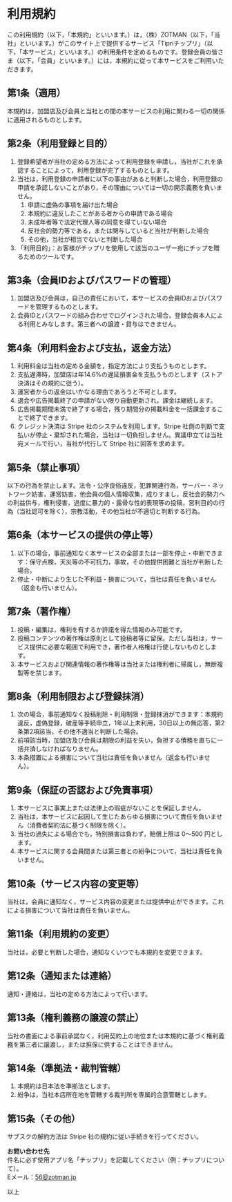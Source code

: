 # 利用規約

この利用規約（以下，「本規約」といいます。）は，（株）ZOTMAN（以下，「当社」といいます。）がこのサイト上で提供するサービス「Tipriチップリ」（以下，「本サービス」といいます。）の利用条件を定めるものです。登録会員の皆さま（以下，「会員」といいます。）には，本規約に従って本サービスをご利用いただきます。


## 第1条（適用）
本規約は，加盟店及び会員と当社との間の本サービスの利用に関わる一切の関係に適用されるものとします。

## 第2条（利用登録と目的）
1. 登録希望者が当社の定める方法によって利用登録を申請し，当社がこれを承認することによって，利用登録が完了するものとします。  
2. 当社は，利用登録の申請者に以下の事由があると判断した場合，利用登録の申請を承認しないことがあり，その理由については一切の開示義務を負いません。  
   1) 申請に虚偽の事項を届け出た場合  
   2) 本規約に違反したことがある者からの申請である場合  
   3) 未成年者等で法定代理人等の同意を得ていない場合  
   4) 反社会的勢力等である，または関与していると当社が判断した場合  
   5) その他，当社が相当でないと判断した場合  
3. 「利用目的」：お客様がチップリを使用して該当のユーザー宛にチップを贈るためのツールです。

## 第3条（会員IDおよびパスワードの管理）
1. 加盟店及び会員は，自己の責任において，本サービスの会員IDおよびパスワードを管理するものとします。  
2. 会員IDとパスワードの組み合わせでログインされた場合，登録会員本人による利用とみなします。第三者への譲渡・貸与はできません。

## 第4条（利用料金および支払，返金方法）
1. 利用料金は当社の定める金額を，指定方法により支払うものとします。  
2. 支払遅滞時，加盟店は年14.6%の遅延損害金を支払うものとします（ストア決済はその規約に従う）。  
3. 運営者からの返金はいかなる理由であろうと不可とします。  
4. 退会や広告掲載終了の申請がない限り自動更新され，課金は継続します。  
5. 広告掲載期間未満で終了する場合，残り期間分の掲載料金を一括課金することで終了できます。  
6. クレジット決済は Stripe 社のシステムを利用します。Stripe 社側の判断で支払いが停止・棄却された場合，当社は一切負担しません。異議申立ては当社宛メールで行い，当社が代行して Stripe 社に回答を求めます。

## 第5条（禁止事項）
以下の行為を禁止します。法令・公序良俗違反，犯罪関連行為，サーバー・ネットワーク妨害，運営妨害，他会員の個人情報収集，成りすまし，反社会的勢力への利益供与，権利侵害，過度に暴力的・露骨な性的表現等の投稿，営利目的の行為（当社認可を除く），宗教活動，その他当社が不適切と判断する行為。

## 第6条（本サービスの提供の停止等）
1. 以下の場合，事前通知なく本サービスの全部または一部を停止・中断できます：保守点検，天災等の不可抗力，事故，その他提供困難と当社が判断した場合。  
2. 停止・中断により生じた不利益・損害について，当社は責任を負いません（返金も行いません）。

## 第7条（著作権）
1. 投稿・編集は，権利を有するか許諾を得た情報のみ可能です。  
2. 投稿コンテンツの著作権は原則として投稿者等に留保。ただし当社は，サービス提供に必要な範囲で利用でき，著作者人格権は行使しないものとします。  
3. 本サービスおよび関連情報の著作権等は当社または権利者に帰属し，無断複製等を禁じます。

## 第8条（利用制限および登録抹消）
1. 次の場合，事前通知なく投稿削除・利用制限・登録抹消ができます：本規約違反，虚偽登録，破産等手続申立，1年以上未利用，30日以上の無応答，第2条第2項該当，その他不適当と判断した場合。  
2. 前項該当時，加盟店及び会員は期限の利益を失い，負担する債務を直ちに一括弁済しなければなりません。  
3. 本条措置による損害について当社は責任を負いません（返金も行いません）。

## 第9条（保証の否認および免責事項）
1. 本サービスに事実上または法律上の瑕疵がないことを保証しません。  
2. 当社は，本サービスに起因して生じたあらゆる損害について責任を負いません（消費者契約法に基づく制限を除く）。  
3. 当社の過失による場合でも，特別損害は負わず，賠償上限は 0〜500 円とします。  
4. 本サービスに関する会員間または第三者との紛争について，当社は責任を負いません。

## 第10条（サービス内容の変更等）
当社は，会員に通知なく，サービス内容の変更または提供中止ができます。これによる損害について当社は責任を負いません。

## 第11条（利用規約の変更）
当社は，必要と判断した場合，通知なくいつでも本規約を変更できます。

## 第12条（通知または連絡）
通知・連絡は，当社の定める方法によって行います。

## 第13条（権利義務の譲渡の禁止）
当社の書面による事前承諾なく，利用契約上の地位または本規約に基づく権利義務を第三者に譲渡し，または担保に供することはできません。

## 第14条（準拠法・裁判管轄）
1. 本規約は日本法を準拠法とします。  
2. 紛争は，当社本店所在地を管轄する裁判所を専属的合意管轄とします。

## 第15条（その他）
サブスクの解約方法は Stripe 社の規約に従い手続きを行ってください。

**お問い合わせ先**  
件名に必ず使用アプリ名「チップリ」を記載してください（例：チップリについて）。  
Eメール：56@zotman.jp

以上
